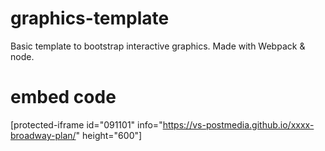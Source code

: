 # graphics-template
Basic template to bootstrap interactive graphics. Made with Webpack & node.

# embed code
[protected-iframe id="091101" info="https://vs-postmedia.github.io/xxxx-broadway-plan/" height="600"]
